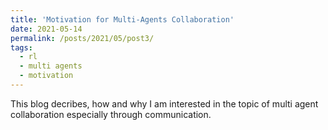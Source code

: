 ```yaml
---
title: 'Motivation for Multi-Agents Collaboration'
date: 2021-05-14
permalink: /posts/2021/05/post3/
tags:
  - rl
  - multi agents
  - motivation
---
```


This blog decribes, how and why I am interested in the topic of multi agent collaboration especially through communication.




